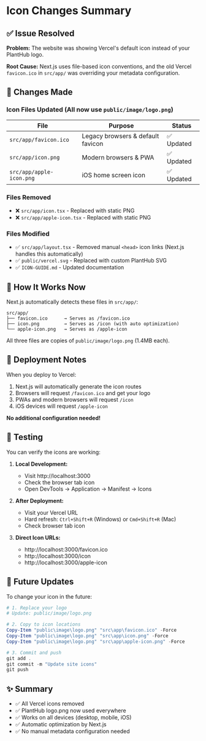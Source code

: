 # Icon Changes Summary

## ✅ Issue Resolved

**Problem:** The website was showing Vercel's default icon instead of your PlantHub logo.

**Root Cause:** Next.js uses file-based icon conventions, and the old Vercel `favicon.ico` in `src/app/` was overriding your metadata configuration.

## 🔧 Changes Made

### Icon Files Updated (All now use `public/image/logo.png`)

| File | Purpose | Status |
|------|---------|--------|
| `src/app/favicon.ico` | Legacy browsers & default favicon | ✅ Updated |
| `src/app/icon.png` | Modern browsers & PWA | ✅ Updated |
| `src/app/apple-icon.png` | iOS home screen icon | ✅ Updated |

### Files Removed
- ❌ `src/app/icon.tsx` - Replaced with static PNG
- ❌ `src/app/apple-icon.tsx` - Replaced with static PNG

### Files Modified
- ✅ `src/app/layout.tsx` - Removed manual `<head>` icon links (Next.js handles this automatically)
- ✅ `public/vercel.svg` - Replaced with custom PlantHub SVG
- ✅ `ICON-GUIDE.md` - Updated documentation

## 🎯 How It Works Now

Next.js automatically detects these files in `src/app/`:

```
src/app/
├── favicon.ico      → Serves as /favicon.ico
├── icon.png         → Serves as /icon (with auto optimization)
└── apple-icon.png   → Serves as /apple-icon
```

All three files are copies of `public/image/logo.png` (1.4MB each).

## 🚀 Deployment Notes

When you deploy to Vercel:
1. Next.js will automatically generate the icon routes
2. Browsers will request `/favicon.ico` and get your logo
3. PWAs and modern browsers will request `/icon` 
4. iOS devices will request `/apple-icon`

**No additional configuration needed!**

## 🔄 Testing

You can verify the icons are working:

1. **Local Development:**
   - Visit http://localhost:3000
   - Check the browser tab icon
   - Open DevTools → Application → Manifest → Icons

2. **After Deployment:**
   - Visit your Vercel URL
   - Hard refresh: `Ctrl+Shift+R` (Windows) or `Cmd+Shift+R` (Mac)
   - Check browser tab icon

3. **Direct Icon URLs:**
   - http://localhost:3000/favicon.ico
   - http://localhost:3000/icon
   - http://localhost:3000/apple-icon

## 📝 Future Updates

To change your icon in the future:

```powershell
# 1. Replace your logo
# Update: public/image/logo.png

# 2. Copy to icon locations
Copy-Item "public\image\logo.png" "src\app\favicon.ico" -Force
Copy-Item "public\image\logo.png" "src\app\icon.png" -Force
Copy-Item "public\image\logo.png" "src\app\apple-icon.png" -Force

# 3. Commit and push
git add .
git commit -m "Update site icons"
git push
```

## ✨ Summary

- ✅ All Vercel icons removed
- ✅ PlantHub logo.png now used everywhere
- ✅ Works on all devices (desktop, mobile, iOS)
- ✅ Automatic optimization by Next.js
- ✅ No manual metadata configuration needed
